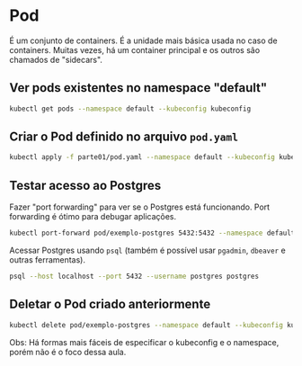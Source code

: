 # Pod

É um conjunto de containers. É a unidade mais básica usada no caso de containers. Muitas vezes, há um container principal e os outros são chamados de "sidecars".

## Ver pods existentes no namespace "default"

```bash
kubectl get pods --namespace default --kubeconfig kubeconfig
```

## Criar o Pod definido no arquivo `pod.yaml`

```bash
kubectl apply -f parte01/pod.yaml --namespace default --kubeconfig kubeconfig
```

## Testar acesso ao Postgres

Fazer "port forwarding" para ver se o Postgres está funcionando. Port forwarding é ótimo para debugar aplicações.

```bash
kubectl port-forward pod/exemplo-postgres 5432:5432 --namespace default --kubeconfig kubeconfig
```

Acessar Postgres usando `psql` (também é possível usar `pgadmin`, `dbeaver` e outras ferramentas).

```bash
psql --host localhost --port 5432 --username postgres postgres
```

## Deletar o Pod criado anteriormente

```bash
kubectl delete pod/exemplo-postgres --namespace default --kubeconfig kubeconfig
```

Obs: Há formas mais fáceis de especificar o kubeconfig e o namespace, porém não é o foco dessa aula.
